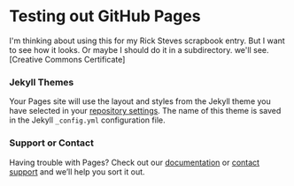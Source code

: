 # Testing out GitHub Pages
I'm thinking about using this for my Rick Steves scrapbook entry. But I want to see how it looks.  Or maybe I should do it in a subdirectory. we'll see. 
[Creative Commons Certificate]

### Jekyll Themes

Your Pages site will use the layout and styles from the Jekyll theme you have selected in your [repository settings](https://github.com/randomskaggs/randomskaggs.github.io/settings). The name of this theme is saved in the Jekyll `_config.yml` configuration file.

### Support or Contact

Having trouble with Pages? Check out our [documentation](https://help.github.com/categories/github-pages-basics/) or [contact support](https://github.com/contact) and we’ll help you sort it out.
